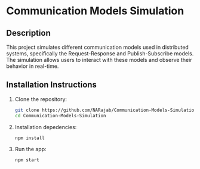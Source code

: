 # Communication Models Simulation

## Description

This project simulates different communication models used in distributed systems, specifically the Request-Response and Publish-Subscribe models. The simulation allows users to interact with these models and observe their behavior in real-time.

## Installation Instructions

1. Clone the repository:
   ```bash
   git clone https://github.com/NARajab/Communication-Models-Simulation.git
   cd Communication-Models-Simulation
   ```
2. Installation depedencies:
   ```bash
   npm install
   ```
3. Run the app:
   ```bash
   npm start
   ```
